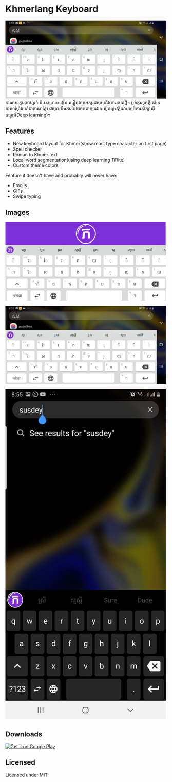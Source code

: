 # Khmerlang Keyboard

<img src="images/phone_8.jpg"
      alt="Feature"
      width="500"/>
ការរចនាក្ដារចុចខ្មែរទំនើបសម្រាប់បង្កើនល្បឿនវាយអក្សរជាមួយនឹងការរចនាថ្មី។ ប្លង់ក្ដារចុចថ្មី គាំទ្រភាសារ៉ូម៉ាំងទៅជាភាសាខ្មែរ ជាមួយនឹងការបែងចែកពាក្យដោយស្វ័យប្រវត្តិដោយប្រើការសិក្សាស៊ីជម្រៅ(Deep learning)។


## Features

- New keyboard layout for Khmer(show most type character on first page)
- Spell checker
- Roman to Khmer text
- Local word segmentation(using deep learning TFlite)
- Custom theme colors

Feature it doesn't have and probably will never have:
- Emojis
- GIFs
- Swipe typing

## Images

<img src="images/khmerlang keyboard feature.svg"
      alt="Feature"
      width="500"/>

<img src="images/phone_8.jpg"
      alt="closeup"
      width="500"/>

<img src="images/phone_4.jpg"
      alt="Roman to Khmer"
      width="500"/>

## Downloads

[<img src="https://play.google.com/intl/en_us/badges/images/generic/en-play-badge.png"
      alt="Get it on Google Play"
      height="80">](https://play.google.com/store/apps/details?id=com.rathanak.khmerroman)

## Licensed

Licensed under MIT


